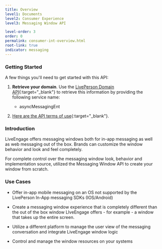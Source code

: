 ```yaml
---
title: Overview
level1: Documents
level2: Consumer Experience
level3: Messaging Window API

level-order: 3
order: 0
permalink: consumer-int-overview.html
root-link: true
indicator: messaging
---
```

### Getting Started

A few things you'll need to get started with this API:

1. **Retrieve your domain**. Use the [LivePerson Domain API](agent-domain-domain-api.html){:target="_blank"} to retrieve this information by providing the following service name:

	* asyncMessagingEnt

2. [Here are the API terms of use](https://www.liveperson.com/policies/terms-of-use){:target="_blank"}.

### Introduction


LiveEngage offers messaging windows both for in-app messaging as well as web messaging out of the box.  Brands can customize the window behavior and look and feel completely.

For complete control over the messaging window look, behavior and implementation source, utilized the Messaging Window API to create your window from scratch. 

### Use Cases

* Offer in-app mobile messaging on an OS not supported by the LivePerson In-App messaging SDKs (IOS/Android)

* Create a messaging window experience that is completely different than the out of the box window LIveEngage offers - for example - a window that takes up the entire screen.

* Utilize a different platform to manage the user view of the messaging conversation and integrate LiveEngage window logic 

* Control and manage the window resources on your systems




